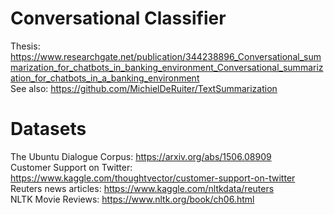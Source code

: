 # Conversational Classifier

Thesis: https://www.researchgate.net/publication/344238896_Conversational_summarization_for_chatbots_in_banking_environment_Conversational_summarization_for_chatbots_in_a_banking_environment <br>
See also: https://github.com/MichielDeRuiter/TextSummarization

# Datasets

The Ubuntu Dialogue Corpus: https://arxiv.org/abs/1506.08909 <br>
Customer Support on Twitter: https://www.kaggle.com/thoughtvector/customer-support-on-twitter <br>
Reuters news articles: https://www.kaggle.com/nltkdata/reuters <br>
NLTK Movie Reviews: https://www.nltk.org/book/ch06.html
